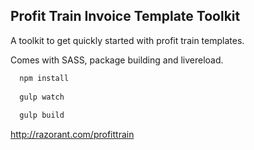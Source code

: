 
## Profit Train Invoice Template Toolkit

  A toolkit to get quickly started with profit train templates.

  Comes with SASS, package building and livereload.

```bash
  npm install
  
  gulp watch
  
  gulp build
```

http://razorant.com/profittrain